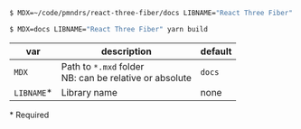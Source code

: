 ```sh
$ MDX=~/code/pmndrs/react-three-fiber/docs LIBNAME="React Three Fiber" yarn dev
```

```sh
$ MDX=docs LIBNAME="React Three Fiber" yarn build
```

| var         | description                                               | default |
| ----------- | --------------------------------------------------------- | ------- |
| `MDX`       | Path to `*.mxd` folder<br>NB: can be relative or absolute | `docs`  |
| `LIBNAME`\* | Library name                                              | none    |

\* Required
